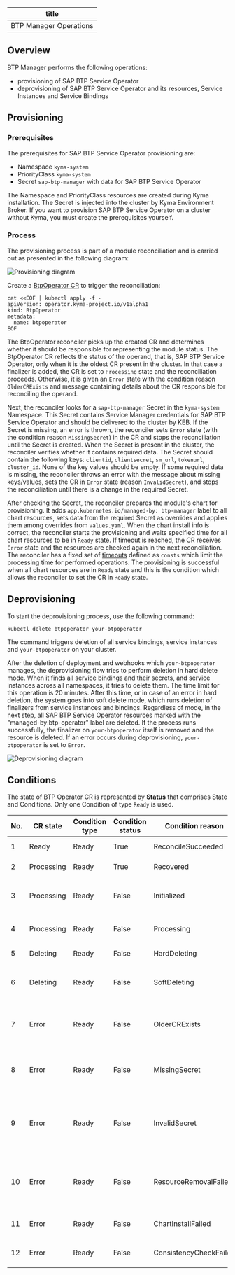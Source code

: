 | title                  |
|------------------------|
| BTP Manager Operations |

## Overview

BTP Manager performs the following operations:

- provisioning of SAP BTP Service Operator
- deprovisioning of SAP BTP Service Operator and its resources, Service Instances and Service Bindings

## Provisioning

### Prerequisites

The prerequisites for SAP BTP Service Operator provisioning are:

- Namespace `kyma-system`
- PriorityClass `kyma-system`
- Secret `sap-btp-manager` with data for SAP BTP Service Operator

The Namespace and PriorityClass resources are created during Kyma installation. The Secret is injected into the cluster
by Kyma Environment Broker. If you want to provision SAP BTP Service Operator on a cluster without Kyma, you must create
the prerequisites yourself.

### Process

The provisioning process is part of a module reconciliation and is carried out as presented in the following diagram:

![Provisioning diagram](./assets/provisioning.svg)

Create a [BtpOperator CR](../operator/api/v1alpha1/btpoperator_types.go) to trigger the reconciliation:

```shell
cat <<EOF | kubectl apply -f -
apiVersion: operator.kyma-project.io/v1alpha1
kind: BtpOperator
metadata:
  name: btpoperator
EOF
```

The BtpOperator reconciler picks up the created CR and determines whether it should be responsible for representing the
module status. The BtpOperator CR reflects the status of the operand, that is, SAP BTP Service Operator, only when it is
the oldest CR present in the cluster. In that case a finalizer is added, the CR is set to `Processing` state and the
reconciliation proceeds.
Otherwise, it is given an `Error` state with the condition reason `OlderCRExists` and message containing details
about the CR responsible for reconciling the operand.

Next, the reconciler looks for a `sap-btp-manager` Secret in the `kyma-system` Namespace. This Secret contains Service
Manager credentials for SAP BTP Service Operator and should be delivered to the cluster by KEB. If the Secret is
missing, an error is thrown, the reconciler sets `Error` state (with the condition reason `MissingSecret`) in the CR and stops the reconciliation until the Secret
is created. When the Secret is present in the cluster, the reconciler verifies whether it contains required data. The
Secret should contain the following keys: `clientid`, `clientsecret`, `sm_url`, `tokenurl`, `cluster_id`. None of the
key values should be empty. If some required data is missing, the reconciler throws an error with the message about
missing keys/values, sets the CR in `Error` state (reason `InvalidSecret`), and stops the reconciliation until there is a change in the required
Secret.

After checking the Secret, the reconciler prepares the module's chart for provisioning. It
adds `app.kubernetes.io/managed-by: btp-manager` label to all chart resources, sets data from the required Secret as
overrides and applies them among overrides from `values.yaml`. When the chart install info is correct, the reconciler
starts the provisioning and waits specified time for all chart resources to be in `Ready` state. If timeout is reached,
the CR receives `Error` state and the resources are checked again in the next reconciliation. The reconciler has a fixed
set of [timeouts](../operator/controllers/btpoperator_controller.go) defined as `consts` which limit the processing time
for performed operations. The provisioning is successful when all chart resources are in `Ready` state and this is the
condition which allows the reconciler to set the CR in `Ready` state.

## Deprovisioning

To start the deprovisioning process, use the following command:

```
kubectl delete btpoperator your-btpoperator
```

The command triggers deletion of all service bindings, service instances and `your-btpoperator` on your cluster.

After the deletion of deployment and webhooks which `your-btpoperator` manages, the deprovisioning flow tries to perform
deletion in hard delete mode. When it finds all service bindings and their secrets, and service instances across all
namespaces, it tries to delete them.
The time limit for this operation is 20 minutes.
After this time, or in case of an error in hard deletion, the system goes into soft delete mode, which runs deletion of
finalizers from service instances and bindings.
Regardless of mode, in the next step, all SAP BTP Service Operator resources marked with the "managed-by:btp-operator"
label are deleted.
If the process runs successfully, the finalizer on `your-btpoperator` itself is removed and the resource is deleted.
If an error occurs during deprovisioning, `your-btpoperator` is set to `Error`.

![Deprovisioning diagram](./assets/deprovisioning.svg)

## Conditions
The state of BTP Operator CR is represented by [**Status**](https://github.com/kyma-project/module-manager/blob/main/pkg/types/declaritive.go#L58) that comprises State
and Conditions.
Only one Condition of type `Ready` is used.

| No. | CR state   | Condition type | Condition status | Condition reason       | Remark                                                                         |
|-----|------------|----------------|------------------|------------------------|--------------------------------------------------------------------------------|
| 1   | Ready      | Ready          | True             | ReconcileSucceeded     | Reconciled successfully                                                        |
| 2   | Processing | Ready          | True             | Recovered              | Recovered from error                                                           |
| 3   | Processing | Ready          | False            | Initialized            | Initial processing or chart is inconsistent                                    |
| 4   | Processing | Ready          | False            | Processing             | Final state after deprovisioning                                               |
| 5   | Deleting   | Ready          | False            | HardDeleting           | Trying to hard delete                                                          |
| 6   | Deleting   | Ready          | False            | SoftDeleting           | Trying to soft delete after hard delete failed                                 |
| 7   | Error      | Ready          | False            | OlderCRExists          | This CR is not the oldest one so does not represent the module status          |
| 8   | Error      | Ready          | False            | MissingSecret          | `sap-btp-manager` secret was not found - create proper secret                  |
| 9   | Error      | Ready          | False            | InvalidSecret          | `sap-btp-manager` secret does not contain required data - create proper secret |
| 10  | Error      | Ready          | False            | ResourceRemovalFailed  | Some resources can still be present due to errors while deprovisiong           |
| 11  | Error      | Ready          | False            | ChartInstallFailed     | Failure during chart installation                                              |
| 12  | Error      | Ready          | False            | ConsistencyCheckFailed | Failure during consistency check                                               |


